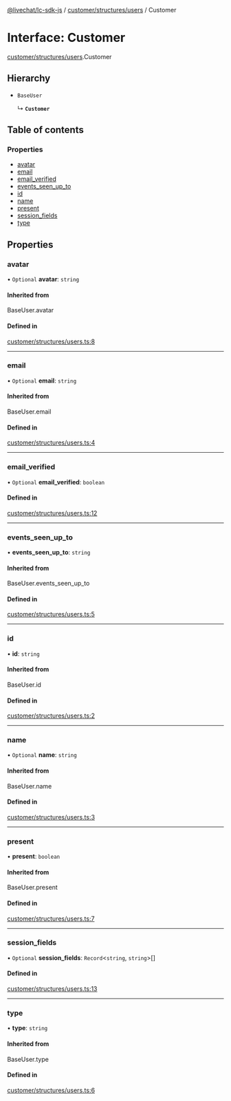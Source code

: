 [@livechat/lc-sdk-js](../README.md) / [customer/structures/users](../modules/customer_structures_users.md) / Customer

# Interface: Customer

[customer/structures/users](../modules/customer_structures_users.md).Customer

## Hierarchy

- `BaseUser`

  ↳ **`Customer`**

## Table of contents

### Properties

- [avatar](customer_structures_users.Customer.md#avatar)
- [email](customer_structures_users.Customer.md#email)
- [email\_verified](customer_structures_users.Customer.md#email_verified)
- [events\_seen\_up\_to](customer_structures_users.Customer.md#events_seen_up_to)
- [id](customer_structures_users.Customer.md#id)
- [name](customer_structures_users.Customer.md#name)
- [present](customer_structures_users.Customer.md#present)
- [session\_fields](customer_structures_users.Customer.md#session_fields)
- [type](customer_structures_users.Customer.md#type)

## Properties

### avatar

• `Optional` **avatar**: `string`

#### Inherited from

BaseUser.avatar

#### Defined in

[customer/structures/users.ts:8](https://github.com/livechat/lc-sdk-js/blob/8462be9/src/customer/structures/users.ts#L8)

___

### email

• `Optional` **email**: `string`

#### Inherited from

BaseUser.email

#### Defined in

[customer/structures/users.ts:4](https://github.com/livechat/lc-sdk-js/blob/8462be9/src/customer/structures/users.ts#L4)

___

### email\_verified

• `Optional` **email\_verified**: `boolean`

#### Defined in

[customer/structures/users.ts:12](https://github.com/livechat/lc-sdk-js/blob/8462be9/src/customer/structures/users.ts#L12)

___

### events\_seen\_up\_to

• **events\_seen\_up\_to**: `string`

#### Inherited from

BaseUser.events\_seen\_up\_to

#### Defined in

[customer/structures/users.ts:5](https://github.com/livechat/lc-sdk-js/blob/8462be9/src/customer/structures/users.ts#L5)

___

### id

• **id**: `string`

#### Inherited from

BaseUser.id

#### Defined in

[customer/structures/users.ts:2](https://github.com/livechat/lc-sdk-js/blob/8462be9/src/customer/structures/users.ts#L2)

___

### name

• `Optional` **name**: `string`

#### Inherited from

BaseUser.name

#### Defined in

[customer/structures/users.ts:3](https://github.com/livechat/lc-sdk-js/blob/8462be9/src/customer/structures/users.ts#L3)

___

### present

• **present**: `boolean`

#### Inherited from

BaseUser.present

#### Defined in

[customer/structures/users.ts:7](https://github.com/livechat/lc-sdk-js/blob/8462be9/src/customer/structures/users.ts#L7)

___

### session\_fields

• `Optional` **session\_fields**: `Record`<`string`, `string`\>[]

#### Defined in

[customer/structures/users.ts:13](https://github.com/livechat/lc-sdk-js/blob/8462be9/src/customer/structures/users.ts#L13)

___

### type

• **type**: `string`

#### Inherited from

BaseUser.type

#### Defined in

[customer/structures/users.ts:6](https://github.com/livechat/lc-sdk-js/blob/8462be9/src/customer/structures/users.ts#L6)
